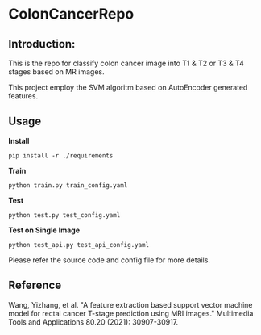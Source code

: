 # ColonCancerRepo
## Introduction:
This is the repo for classify colon cancer image into T1 & T2 or T3 & T4 stages based on MR images.

This project employ the SVM algoritm based on AutoEncoder generated features. 

## Usage
**Install**
```
pip install -r ./requirements
```
**Train**
```
python train.py train_config.yaml
```
**Test**
```
python test.py test_config.yaml
```
**Test on Single Image**
```
python test_api.py test_api_config.yaml
```

Please refer the source code and config file for more details.


## Reference
Wang, Yizhang, et al. "A feature extraction based support vector machine model for rectal cancer T-stage prediction using MRI images." Multimedia Tools and Applications 80.20 (2021): 30907-30917.
